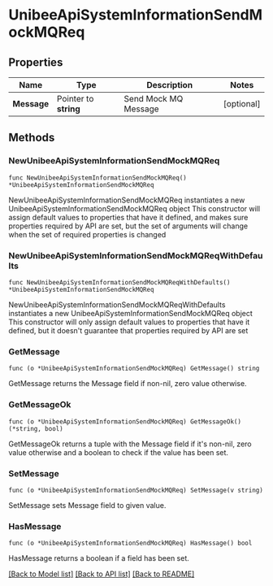 # UnibeeApiSystemInformationSendMockMQReq

## Properties

Name | Type | Description | Notes
------------ | ------------- | ------------- | -------------
**Message** | Pointer to **string** | Send Mock MQ Message | [optional] 

## Methods

### NewUnibeeApiSystemInformationSendMockMQReq

`func NewUnibeeApiSystemInformationSendMockMQReq() *UnibeeApiSystemInformationSendMockMQReq`

NewUnibeeApiSystemInformationSendMockMQReq instantiates a new UnibeeApiSystemInformationSendMockMQReq object
This constructor will assign default values to properties that have it defined,
and makes sure properties required by API are set, but the set of arguments
will change when the set of required properties is changed

### NewUnibeeApiSystemInformationSendMockMQReqWithDefaults

`func NewUnibeeApiSystemInformationSendMockMQReqWithDefaults() *UnibeeApiSystemInformationSendMockMQReq`

NewUnibeeApiSystemInformationSendMockMQReqWithDefaults instantiates a new UnibeeApiSystemInformationSendMockMQReq object
This constructor will only assign default values to properties that have it defined,
but it doesn't guarantee that properties required by API are set

### GetMessage

`func (o *UnibeeApiSystemInformationSendMockMQReq) GetMessage() string`

GetMessage returns the Message field if non-nil, zero value otherwise.

### GetMessageOk

`func (o *UnibeeApiSystemInformationSendMockMQReq) GetMessageOk() (*string, bool)`

GetMessageOk returns a tuple with the Message field if it's non-nil, zero value otherwise
and a boolean to check if the value has been set.

### SetMessage

`func (o *UnibeeApiSystemInformationSendMockMQReq) SetMessage(v string)`

SetMessage sets Message field to given value.

### HasMessage

`func (o *UnibeeApiSystemInformationSendMockMQReq) HasMessage() bool`

HasMessage returns a boolean if a field has been set.


[[Back to Model list]](../README.md#documentation-for-models) [[Back to API list]](../README.md#documentation-for-api-endpoints) [[Back to README]](../README.md)


